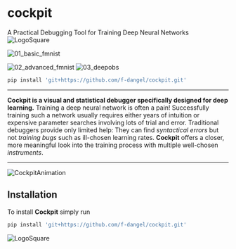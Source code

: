# cockpit
A Practical Debugging Tool for Training Deep Neural Networks
![LogoSquare](https://user-images.githubusercontent.com/15075906/136155755-5ad67b64-9b5c-470e-a5ed-3b9f8a644b93.png)



![01_basic_fmnist](https://user-images.githubusercontent.com/15075906/136155808-cb4b5938-ec96-4f2c-94a0-0c27ef47ff12.png)

![02_advanced_fmnist](https://user-images.githubusercontent.com/15075906/136155865-e77dc04a-0e0b-43e2-89e8-c1b04a9832ab.png)
![03_deepobs](https://user-images.githubusercontent.com/15075906/136155874-3b0b8439-ce55-4aad-b77c-111bdc5913cc.png)


```bash
pip install 'git+https://github.com/f-dangel/cockpit.git'
```

---

**Cockpit is a visual and statistical debugger specifically designed for deep learning.** Training a deep neural network is often a pain! Successfully training such a network usually requires either years of intuition or expensive parameter searches involving lots of trial and error. Traditional debuggers provide only limited help: They can find *syntactical errors* but not *training bugs* such as ill-chosen learning rates. **Cockpit** offers a closer, more meaningful look into the training process with multiple well-chosen *instruments*.

---

![CockpitAnimation](docs/source/_static/showcase.gif)

<!-- Installation -->
## Installation

To install **Cockpit** simply run

```bash
pip install 'git+https://github.com/f-dangel/cockpit.git'
```


![LogoSquare](https://user-images.githubusercontent.com/15075906/136155956-2810c412-984c-4489-ad4e-c1491deef4cc.png)
